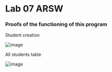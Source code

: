 # Lab 07 ARSW

### Proofs of the functioning of this program

Student creation

![image](https://github.com/Parralol/Lab07ARSW/assets/110953563/16780a87-bfcc-4585-a896-f9b01174c1a7)

All students table

![image](https://github.com/Parralol/Lab07ARSW/assets/110953563/d3428138-f71a-4f19-b27e-f3a55495ad51)

